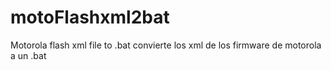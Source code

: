 # motoFlashxml2bat
Motorola flash xml file to .bat
convierte los xml de los firmware de motorola a un .bat
